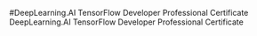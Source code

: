 #DeepLearning.AI TensorFlow Developer Professional Certificate
DeepLearning.AI TensorFlow Developer Professional Certificate
